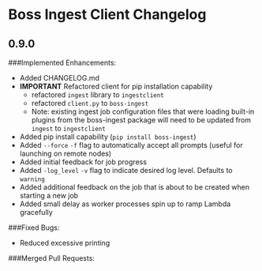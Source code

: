 # Boss Ingest Client Changelog


## 0.9.0

###Implemented Enhancements:

* Added CHANGELOG.md
* **IMPORTANT** Refactored client for pip installation capability
    - refactored `ingest` library to `ingestclient`
    - refactored `client.py` to `boss-ingest`
    - Note: existing ingest job configuration files that were loading built-in plugins from the boss-ingest package will need to be updated from `ingest` to `ingestclient`
* Added pip install capability (`pip install boss-ingest`)
* Added `--force` `-f` flag to automatically accept all prompts (useful for launching on remote nodes)
* Added initial feedback for job progress
* Added `-log_level` `-v` flag to indicate desired log level. Defaults to `warning`
* Added additional feedback on the job that is about to be created when starting a new job
* Added small delay as worker processes spin up to ramp Lambda gracefully

###Fixed Bugs:
* Reduced excessive printing

###Merged Pull Requests: